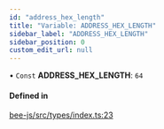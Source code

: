 ```yaml
---
id: "address_hex_length"
title: "Variable: ADDRESS_HEX_LENGTH"
sidebar_label: "ADDRESS_HEX_LENGTH"
sidebar_position: 0
custom_edit_url: null
---
```


• `Const` **ADDRESS\_HEX\_LENGTH**: ``64``

#### Defined in

[bee-js/src/types/index.ts:23](https://github.com/ethersphere/bee-js/blob/ae6a776/src/types/index.ts#L23)
